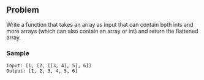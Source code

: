 ## Problem
Write a function that takes an array as input that can contain both ints and more arrays (which can also contain an array or int) and return the flattened array.

### Sample
```
Input: [1, [2, [[3, 4], 5], 6]]
Output: [1, 2, 3, 4, 5, 6]

```